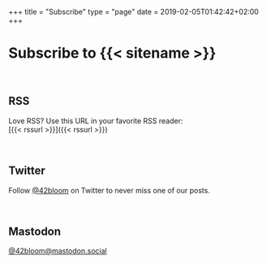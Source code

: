 +++
title = "Subscribe"
type = "page"
date = 2019-02-05T01:42:42+02:00
+++


# Subscribe to {{< sitename >}}

<br />

## RSS

Love RSS? Use this URL in your favorite RSS reader: <br />
[{{< rssurl >}}]({{< rssurl >}})

<br />

## Twitter

Follow
<a href="https://twitter.com/@42bloom" target="_blank" rel="noopener">@42bloom</a> on Twitter to never miss one of our posts.

<br />

## Mastodon

<a href="https://mastodon.social/@42bloom" target="_blank" rel="me noopener">@42bloom@mastodon.social</a>

